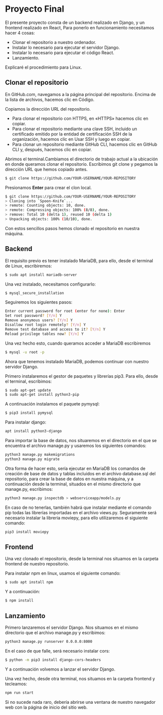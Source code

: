 # Proyecto Final
El presente proyecto consta de un backend realizado en Django,
y un frontend realizado en React,
Para ponerlo en funcionamiento necesitamos hacer 4 cosas:
- Clonar el repositorio a nuestro ordenador.
- Instalar lo necesario para ejecutar el servidor Django.
- Instalar lo necesario para ejecutar el código React.
- Lanzamiento.

Explicaré el procedimiento para Linux.

## Clonar el repositorio
En GitHub.com, navegamos a la página principal del repositorio. Encima de 
la lista de archivos, hacemos clic en  Código.

Copiamos la dirección URL del repositorio.

- Para clonar el repositorio con HTTPS, en «HTTPS» hacemos clic en copiar.
- Para clonar el repositorio mediante una clave SSH, incluido un certificado 
emitido por la entidad de certificación SSH de la organización, hacemos clic en 
Usar SSH y luego en copiar.
- Para clonar un repositorio mediante GitHub CLI, hacemos clic en GitHub CLI y, 
después, hacemos clic en copiar.

Abrimos el terminal.Cambiamos el directorio de trabajo actual a la ubicación 
en donde queramos clonar el repositorio. Escribimos git clone y pegamos la 
dirección URL que hemos copiado antes.
```sh
$ git clone https://github.com/YOUR-USERNAME/YOUR-REPOSITORY
```
Presionamos **Enter** para crear el clon local.
```sh
$ git clone https://github.com/YOUR-USERNAME/YOUR-REPOSITORY
> Cloning into `Spoon-Knife`...
> remote: Counting objects: 10, done.
> remote: Compressing objects: 100% (8/8), done.
> remove: Total 10 (delta 1), reused 10 (delta 1)
> Unpacking objects: 100% (10/10), done.
```
Con estos sencillos pasos hemos clonado el repositorio en nuestra máquina.

## Backend
El requisito previo es tener instalado MariaDB, para ello, desde el terminal de 
Linux, escribiremos:
```sh
$ sudo apt install mariadb-server
```
Una vez instalado, necesitamos configurarlo:
```sh
$ mysql_secure_installation
```
Seguiremos los siguientes pasos:
```sh
Enter current password for root (enter for none): Enter
Set root password? [Y/n] Y
Remove anonymous users? [Y/n] Y
Disallow root login remotely? [Y/n] Y
Remove test database and access to it? [Y/n] Y
Reload privilege tables now? [Y/n] Y
```
Una vez hecho esto, cuando queramos acceder a MariaDB escribiremos
```sh
$ mysql -u root -p
```
Ahora que tenemos instalado MariaDB, podemos continuar con nuestro servidor Django.

Primero instalaremos el gestor de paquetes y librerías pip3. Para ello, desde el 
terminal, escribimos:
```sh
$ sudo apt-get update
$ sudo apt-get install python3-pip
```
A continuación instalamos el paquete pymysql:
```sh
$ pip3 install pymysql
```
Para instalar django:
```sh
apt install python3-django
```
Para importar la base de datos, nos situaremos en el directorio en el que se 
encuentra el archivo manage.py y usaremos los siguientes comandos:
```sh
python3 manage.py makemigrations
python3 manage.py migrate
```
Otra forma de hacer esto, sería ejecutar en MariaDB los comandos de creación 
de base de datos y tablas incluidos en el archivo database.sql del repositorio, 
para crear la base de datos en nuestra máquina, y a continuación desde la terminal, 
situados en el mismo directorio que manage.py, escribimos:
```sh
python3 manage.py inspectdb > webserviceapp/models.py
```
En caso de no tenerlas, también habrá que instalar mediante el comando pip
todas las librerías importadas en el archivo views.py.
Seguramente será necesario instalar la libreria moviepy, para ello utilizaremos
el siguiente comando:
```sh
pip3 install moviepy
```

## Frontend
Una vez clonado el repositorio, desde la terminal nos situamos en la carpeta 
frontend de nuestro repositorio.

Para instalar npm en linux, usamos el siguiente comando:
```sh
$ sudo apt install npm
``` 
Y a continuación:
```sh
$ npm install
```

## Lanzamiento

Primero lanzaremos el servidor Django. Nos situamos en el mismo directorio
que el archivo manage.py y escribimos:
```sh
python3 manage.py runserver 0.0.0.0:8000
```
En el caso de que falle, será necesario instalar cors:
```sh
$ python -m pip3 install django-cors-headers
```
Y a continuación volvemos a lanzar el servidor Django.

Una vez hecho, desde otra terminal, nos situamos en la carpeta frontend 
y tecleamos:
```sh
npm run start
```
Si no sucede nada raro, debería abrirse una ventana de nuestro navegador web
con la página de inicio del sitio web.
